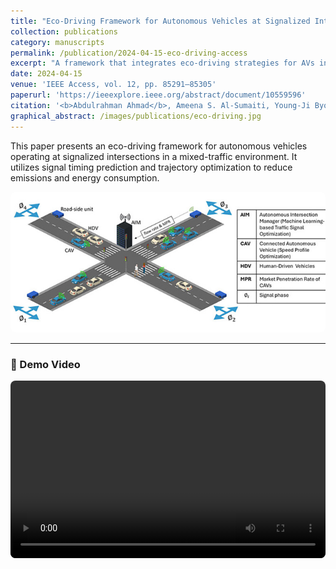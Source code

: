 ```yaml
---
title: "Eco-Driving Framework for Autonomous Vehicles at Signalized Intersections in Mixed-Traffic Environment"
collection: publications
category: manuscripts
permalink: /publication/2024-04-15-eco-driving-access
excerpt: "A framework that integrates eco-driving strategies for AVs in mixed-traffic urban intersections."
date: 2024-04-15
venue: 'IEEE Access, vol. 12, pp. 85291–85305'
paperurl: 'https://ieeexplore.ieee.org/abstract/document/10559596'
citation: '<b>Abdulrahman Ahmad</b>, Ameena S. Al-Sumaiti, Young-Ji Byon, Khalifa Al-Hosani. (2024). "Eco-Driving Framework for Autonomous Vehicles at Signalized Intersections in Mixed-Traffic Environment." <i>IEEE Access</i>. 12: 85291–85305.'
graphical_abstract: /images/publications/eco-driving.jpg
---
```


This paper presents an eco-driving framework for autonomous vehicles operating at signalized intersections in a mixed-traffic environment. It utilizes signal timing prediction and trajectory optimization to reduce emissions and energy consumption.

<img src="/images/publications/eco-driving.jpg" alt="Graphical Abstract" width="600" style="border-radius: 8px;" />

---

### 🎥 Demo Video

<div style="position: relative; width: 100%; padding-top: 56.25%; margin-top: 1em; border-radius: 8px; overflow: hidden;">
  <video controls style="position: absolute; top: 0; left: 0; width: 100%; height: 100%;">
    <source src="/assets/videos/eco_driving_paper/ecodriving_paper_video.mp4" type="video/mp4">
    Your browser does not support the video tag.
  </video>
</div>
